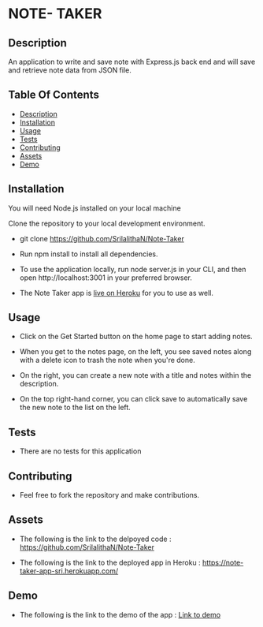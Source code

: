 # NOTE- TAKER

## Description

An application to write and save note with Express.js back end and will save and retrieve note data from JSON file.

## Table Of Contents

- [Description](#Description)
- [Installation](#Installation)
- [Usage](#Usage)
- [Tests](#Tests)
- [Contributing](#Contributing)
- [Assets](#Assets)
- [Demo](#Demo)

## Installation

You will need Node.js installed on your local machine

Clone the repository to your local development environment.

- git clone https://github.com/SrilalithaN/Note-Taker

- Run npm install to install all dependencies.

- To use the application locally, run node server.js in your CLI, and then open http://localhost:3001 in your preferred browser.

- The Note Taker app is [live on Heroku](https://note-taker-app-sri.herokuapp.com/) for you to use as well.

## Usage

- Click on the Get Started button on the home page to start adding notes.

- When you get to the notes page, on the left, you see saved notes along with a delete icon to trash the note when you're done.

- On the right, you can create a new note with a title and notes within the description.

- On the top right-hand corner, you can click save to automatically save the new note to the list on the left.

## Tests

- There are no tests for this application

## Contributing

- Feel free to fork the repository and make contributions.

## Assets

- The following is the link to the delpoyed code : https://github.com/SrilalithaN/Note-Taker

- The following is the link to the deployed app in Heroku : https://note-taker-app-sri.herokuapp.com/

## Demo

- The following is the link to the demo of the app : [Link to demo](./demo/note-taker-demo.mp4)
